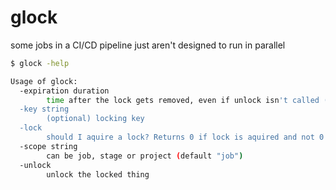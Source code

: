 # glock
some jobs in a CI/CD pipeline just aren't designed to run in parallel

```bash
$ glock -help

Usage of glock:
  -expiration duration
        time after the lock gets removed, even if unlock isn't called (default 15m0s)
  -key string
        (optional) locking key
  -lock
        should I aquire a lock? Returns 0 if lock is aquired and not 0 if error occured or lock wasn't granted
  -scope string
        can be job, stage or project (default "job")
  -unlock
        unlock the locked thing

```